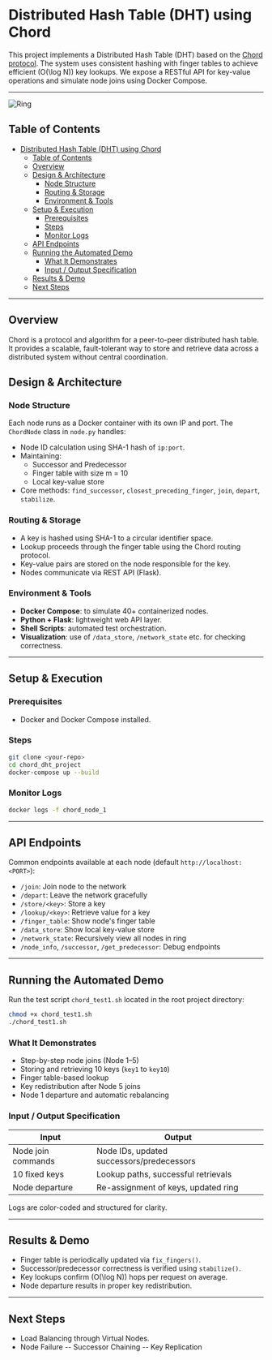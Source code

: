 
# Distributed Hash Table (DHT) using Chord

This project implements a Distributed Hash Table (DHT) based on the [Chord protocol](http://pdos.lcs.mit.edu/chord/). The system uses consistent hashing with finger tables to achieve efficient \(O(\log N)\) key lookups. We expose a RESTful API for key-value operations and simulate node joins using Docker Compose.

---
![Ring](https://github.com/user-attachments/assets/8876df06-82af-4470-9f52-47f5fbf479f7)


## Table of Contents

- [Distributed Hash Table (DHT) using Chord](#distributed-hash-table-dht-using-chord)
  - [Table of Contents](#table-of-contents)
  - [Overview](#overview)
  - [Design \& Architecture](#design--architecture)
    - [Node Structure](#node-structure)
    - [Routing \& Storage](#routing--storage)
    - [Environment \& Tools](#environment--tools)
  - [Setup \& Execution](#setup--execution)
    - [Prerequisites](#prerequisites)
    - [Steps](#steps)
    - [Monitor Logs](#monitor-logs)
  - [API Endpoints](#api-endpoints)
  - [Running the Automated Demo](#running-the-automated-demo)
    - [What It Demonstrates](#what-it-demonstrates)
    - [Input / Output Specification](#input--output-specification)
  - [Results \& Demo](#results--demo)
  - [Next Steps](#next-steps)

---

## Overview

Chord is a protocol and algorithm for a peer-to-peer distributed hash table. It provides a scalable, fault-tolerant way to store and retrieve data across a distributed system without central coordination.

## Design & Architecture

### Node Structure

Each node runs as a Docker container with its own IP and port. The `ChordNode` class in `node.py` handles:

- Node ID calculation using SHA-1 hash of `ip:port`.
- Maintaining:
  - Successor and Predecessor
  - Finger table with size m = 10
  - Local key-value store
- Core methods: `find_successor`, `closest_preceding_finger`, `join`, `depart`, `stabilize`.

### Routing & Storage

- A key is hashed using SHA-1 to a circular identifier space.
- Lookup proceeds through the finger table using the Chord routing protocol.
- Key-value pairs are stored on the node responsible for the key.
- Nodes communicate via REST API (Flask).

### Environment & Tools

- **Docker Compose**: to simulate 40+ containerized nodes.
- **Python + Flask**: lightweight web API layer.
- **Shell Scripts**: automated test orchestration.
- **Visualization**: use of `/data_store`, `/network_state` etc. for checking correctness.

---

## Setup & Execution

### Prerequisites

- Docker and Docker Compose installed.

### Steps

```bash
git clone <your-repo>
cd chord_dht_project
docker-compose up --build
```

### Monitor Logs

```bash
docker logs -f chord_node_1
```

---

## API Endpoints

Common endpoints available at each node (default `http://localhost:<PORT>`):

- `/join`: Join node to the network
- `/depart`: Leave the network gracefully
- `/store/<key>`: Store a key
- `/lookup/<key>`: Retrieve value for a key
- `/finger_table`: Show node's finger table
- `/data_store`: Show local key-value store
- `/network_state`: Recursively view all nodes in ring
- `/node_info`, `/successor`, `/get_predecessor`: Debug endpoints

---

## Running the Automated Demo

Run the test script `chord_test1.sh` located in the root project directory:

```bash
chmod +x chord_test1.sh
./chord_test1.sh
```

### What It Demonstrates

- Step-by-step node joins (Node 1–5)
- Storing and retrieving 10 keys (`key1` to `key10`)
- Finger table-based lookup
- Key redistribution after Node 5 joins
- Node 1 departure and automatic rebalancing

### Input / Output Specification

| Input               | Output                                  |
|--------------------|------------------------------------------|
| Node join commands | Node IDs, updated successors/predecessors |
| 10 fixed keys      | Lookup paths, successful retrievals       |
| Node departure     | Re-assignment of keys, updated ring       |

Logs are color-coded and structured for clarity.

---

## Results & Demo

- Finger table is periodically updated via `fix_fingers()`.
- Successor/predecessor correctness is verified using `stabilize()`.
- Key lookups confirm \(O(\log N)\) hops per request on average.
- Node departure results in proper key redistribution.

---

## Next Steps

- Load Balancing through Virtual Nodes.
- Node Failure
-- Successor Chaining
-- Key Replication

